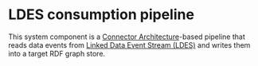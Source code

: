 # LDES consumption pipeline

This system component is a [Connector Architecture](https://the-connector-architecture.github.io/site/docs/1_Home)-based pipeline that reads data events from [Linked Data Event Stream (LDES)](https://w3id.org/ldes/specification) and writes them into a target RDF graph store.
